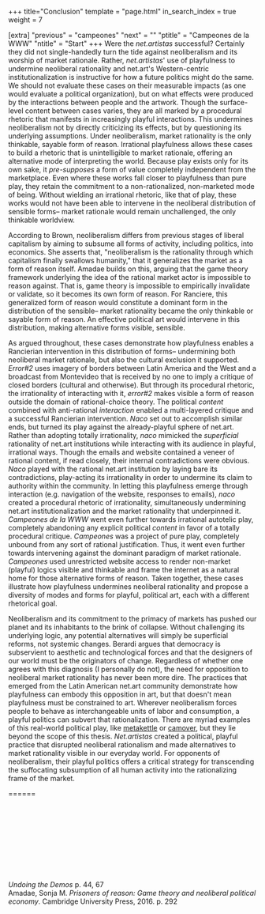 +++
title="Conclusion"
template = "page.html"
in_search_index = true
weight = 7

[extra]
"previous" = "campeones"
"next" = ""
"ptitle" = "Campeones de la WWW"
"ntitle" = "Start"
+++
Were the *net.artistas* successful? Certainly they did not single-handedly turn the tide against neoliberalism and its worship of market rationale. Rather, *net.artistas*' use of playfulness to undermine neoliberal rationality and net.art's Western-centric institutionalization is instructive for how a future politics might do the same. We should not evaluate these cases on their measurable impacts (as one would evaluate a political organization), but on what effects were produced by the interactions between people and the artwork. Though the surface-level content between cases varies, they are all marked by a procedural rhetoric that manifests in increasingly playful interactions. This undermines neoliberalism not by directly criticizing its effects, but by questioning its underlying assumptions. Under neoliberalism, market rationality is the only thinkable, sayable form of reason. Irrational playfulness allows these cases to build a rhetoric that is unintelligible to market rationale, offering an alternative mode of interpreting the world. Because play exists only for its own sake, it *pre-supposes* a form of value completely independent from the marketplace. Even where these works fall closer to playfulness than pure play, they retain the commitment to a non-rationalized, non-marketed mode of being. Without wielding an irrational rhetoric, like that of play, these works would not have been able to intervene in the neoliberal distribution of sensible forms– market rationale would remain unchallenged, the only thinkable worldview.

According to Brown, neoliberalism differs from previous stages of liberal capitalism by aiming to subsume all forms of activity, including politics, into economics. She asserts that, "neoliberalism is the rationality through which capitalism finally swallows humanity," that it generalizes the market as a form of reason itself. Amadae builds on this, arguing that the game theory framework underlying the idea of the rational market actor is impossible to reason against. That is, game theory is impossible to empirically invalidate or validate, so it becomes its own form of reason. For Ranciere, this generalized form of reason would constitute a dominant form in the distribution of the sensible– market rationality became the only thinkable or sayable form of reason. An effective political art would intervene in this distribution, making alternative forms visible, sensible.

As argued throughout, these cases demonstrate how playfulness enables a Rancierian intervention in this distribution of forms– undermining both neoliberal market rationale, but also the cultural exclusion it supported. *Error#2* uses imagery of borders between Latin America and the West and a broadcast from Montevideo that is received by no one to imply a critique of closed borders (cultural and otherwise). But through its procedural rhetoric, the irrationality of interacting with it, *error#2* makes visible a form of reason outside the domain of rational-choice theory. The political *content* combined with anti-rational *interaction* enabled a multi-layered critique and a successful Rancierian intervention. *Naco* set out to accomplish similar ends, but turned its play against the already-playful sphere of net.art. Rather than adopting totally irrationality, *naco* mimicked the *superficial* rationality of net.art institutions while interacting with its audience in playful, irrational ways. Though the emails and website contained a veneer of rational content, if read closely, their internal contradictions were obvious. *Naco* played with the rational net.art institution by laying bare its contradictions, play-acting its irrationality in order to undermine its claim to authority within the community. In letting this playfulness emerge through interaction (e.g. navigation of the website, responses to emails), *naco* created a procedural rhetoric of irrationality, simultaneously undermining net.art institutionalization and the market rationality that underpinned it. *Campeones de la WWW* went even further towards irrational autotelic play, completely abandoning any explicit political *content* in favor of a totally procedural critique. *Campeones* was a project of pure play, completely unbound from any sort of rational justification. Thus, it went even further towards intervening against the dominant paradigm of market rationale. *Campeones* used unrestricted website access to render non-market (playful) logics visible and thinkable and frame the internet as a natural home for those alternative forms of reason. Taken together, these cases illustrate how playfulness undermines neoliberal rationality and propose a diversity of modes and forms for playful, political art, each with a different rhetorical goal.

Neoliberalism and its commitment to the primacy of markets has pushed our planet and its inhabitants to the brink of collapse. Without challenging its underlying logic, any potential alternatives will simply be superficial reforms, not systemic changes. Berardi argues that democracy is subservient to aesthetic and technological forces and that the designers of our world must be the originators of change. Regardless of whether one agrees with this diagnosis (I personally do not), the need for opposition to neoliberal market rationality has never been more dire. The practices that emerged from the Latin American net.art community demonstrate how playfulness can embody this opposition in art, but that doesn't mean playfulness must be constrained to art. Wherever neoliberalism forces people to behave as interchangeable units of labor and consumption, a playful politics can subvert that rationalization. There are myriad examples of this real-world political play, like [metakettle](https://www.terrorbullgames.co.uk/games/metakettle_pnpgame.php) or [camover](http://www.colorsmagazine.com/stories/magazine/88/story/smashing-surveillance-cameras-is-now-a-game-called-camover), but they lie beyond the scope of this thesis. *Net.artistas* created a political, playful practice that disrupted neoliberal rationalism and made alternatives to market rationality visible in our everyday world. For opponents of neoliberalism, their playful politics offers a critical strategy for transcending the suffocating subsumption of all human activity into the rationalizing frame of the market.

======

\
\
\
\
\
\
\
\
\
*Undoing the Demos* p. 44, 67\
Amadae, Sonja M. *Prisoners of reason: Game theory and neoliberal political economy*. Cambridge University Press, 2016. p. 292
